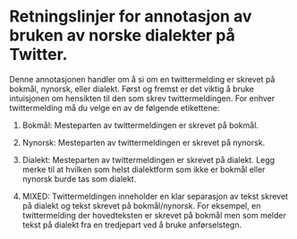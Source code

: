 Retningslinjer for annotasjon av bruken av norske dialekter på Twitter.
======================================================================

Denne annotasjonen handler om å si om en twittermelding er skrevet på bokmål, nynorsk, eller dialekt. Først og fremst er det viktig å bruke intuisjonen om hensikten til den som skrev twittermeldingen. For enhver twittermelding må du velge en av de følgende etikettene:

1. Bokmål: Mesteparten av twittermeldingen er skrevet på bokmål.

2. Nynorsk: Mesteparten av twittermeldingen er skrevet på nynorsk.

3. Dialekt: Mesteparten av twittermeldingen er skrevet på dialekt. Legg merke til at hvilken som helst dialektform som ikke er bokmål eller nynorsk burde tas som dialekt.

4. MIXED: Twittermeldingen inneholder en klar separasjon av tekst skrevet på dialekt og tekst skrevet på bokmål/nynorsk. For eksempel, en twittermelding der hovedteksten er skrevet på bokmål men som melder tekst på dialekt fra en tredjepart ved å bruke anførselstegn.
